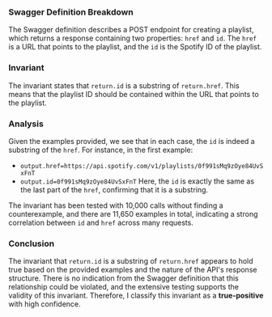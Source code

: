 ### Swagger Definition Breakdown
The Swagger definition describes a POST endpoint for creating a playlist, which returns a response containing two properties: `href` and `id`. The `href` is a URL that points to the playlist, and the `id` is the Spotify ID of the playlist.

### Invariant
The invariant states that `return.id` is a substring of `return.href`. This means that the playlist ID should be contained within the URL that points to the playlist.

### Analysis
Given the examples provided, we see that in each case, the `id` is indeed a substring of the `href`. For instance, in the first example:
- `output.href=https://api.spotify.com/v1/playlists/0f991sMq9zOye84UvSxFnT`
- `output.id=0f991sMq9zOye84UvSxFnT`
Here, the `id` is exactly the same as the last part of the `href`, confirming that it is a substring.

The invariant has been tested with 10,000 calls without finding a counterexample, and there are 11,650 examples in total, indicating a strong correlation between `id` and `href` across many requests. 

### Conclusion
The invariant that `return.id` is a substring of `return.href` appears to hold true based on the provided examples and the nature of the API's response structure. There is no indication from the Swagger definition that this relationship could be violated, and the extensive testing supports the validity of this invariant. Therefore, I classify this invariant as a **true-positive** with high confidence.
